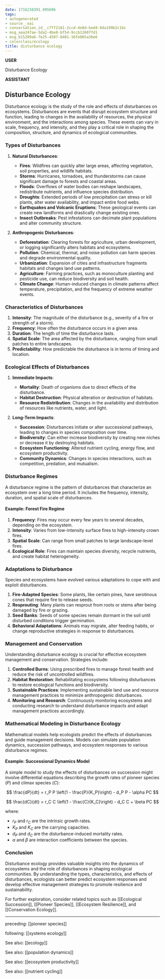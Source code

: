 ```yaml
---
date: 1716238391.995696
tags:
- autogenerated
- source__oai
- conversation_id__c7ff2181-2ccd-4e8d-bed4-9da199b2c1bc
- msg_aaa247ae-5da2-4be8-bf54-9ccb12607fd1
- msg_b15209a6-7e25-4507-8401-16fe005a36e6
- colorclass/ecology
title: disturbance ecology
---
```


**USER**

Disturbance Ecology


**ASSISTANT**

## Disturbance Ecology

Disturbance ecology is the study of the role and effects of disturbances on ecosystems. Disturbances are events that disrupt ecosystem structure and function, leading to changes in the availability of resources, the physical environment, and the interactions among species. These events can vary in scale, frequency, and intensity, and they play a critical role in shaping the composition, structure, and dynamics of ecological communities.

### Types of Disturbances

1. **Natural Disturbances**:
    - **Fires**: Wildfires can quickly alter large areas, affecting vegetation, soil properties, and wildlife habitats.
    - **Storms**: Hurricanes, tornadoes, and thunderstorms can cause significant damage to forests and coastal areas.
    - **Floods**: Overflows of water bodies can reshape landscapes, redistribute nutrients, and influence species distribution.
    - **Droughts**: Extended periods of low precipitation can stress or kill plants, alter water availability, and impact entire food webs.
    - **Earthquakes and Volcanic Eruptions**: These geological events can create new landforms and drastically change existing ones.
    - **Insect Outbreaks**: Pest infestations can decimate plant populations and alter community structure.

2. **Anthropogenic Disturbances**:
    - **Deforestation**: Clearing forests for agriculture, urban development, or logging significantly alters habitats and ecosystems.
    - **Pollution**: Chemical, thermal, and noise pollution can harm species and degrade environmental quality.
    - **Urbanization**: Expansion of cities and infrastructure fragments habitats and changes land use patterns.
    - **Agriculture**: Farming practices, such as monoculture planting and pesticide use, can reduce biodiversity and soil health.
    - **Climate Change**: Human-induced changes in climate patterns affect temperature, precipitation, and the frequency of extreme weather events.

### Characteristics of Disturbances

1. **Intensity**: The magnitude of the disturbance (e.g., severity of a fire or strength of a storm).
2. **Frequency**: How often the disturbance occurs in a given area.
3. **Duration**: The length of time the disturbance lasts.
4. **Spatial Scale**: The area affected by the disturbance, ranging from small patches to entire landscapes.
5. **Predictability**: How predictable the disturbance is in terms of timing and location.

### Ecological Effects of Disturbances

1. **Immediate Impacts**:
    - **Mortality**: Death of organisms due to direct effects of the disturbance.
    - **Habitat Destruction**: Physical alteration or destruction of habitats.
    - **Resource Redistribution**: Changes in the availability and distribution of resources like nutrients, water, and light.

2. **Long-Term Impacts**:
    - **Succession**: Disturbances initiate or alter successional pathways, leading to changes in species composition over time.
    - **Biodiversity**: Can either increase biodiversity by creating new niches or decrease it by destroying habitats.
    - **Ecosystem Functioning**: Altered nutrient cycling, energy flow, and ecosystem productivity.
    - **Community Dynamics**: Changes in species interactions, such as competition, predation, and mutualism.

### Disturbance Regimes

A disturbance regime is the pattern of disturbances that characterize an ecosystem over a long time period. It includes the frequency, intensity, duration, and spatial scale of disturbances.

#### Example: Forest Fire Regime

1. **Frequency**: Fires may occur every few years to several decades, depending on the ecosystem.
2. **Intensity**: Varies from low-intensity surface fires to high-intensity crown fires.
3. **Spatial Scale**: Can range from small patches to large landscape-level fires.
4. **Ecological Role**: Fires can maintain species diversity, recycle nutrients, and create habitat heterogeneity.

### Adaptations to Disturbance

Species and ecosystems have evolved various adaptations to cope with and exploit disturbances.

1. **Fire-Adapted Species**: Some plants, like certain pines, have serotinous cones that require fire to release seeds.
2. **Resprouting**: Many plants can resprout from roots or stems after being damaged by fire or grazing.
3. **Seed Banks**: Seeds of some species remain dormant in the soil until disturbed conditions trigger germination.
4. **Behavioral Adaptations**: Animals may migrate, alter feeding habits, or change reproductive strategies in response to disturbances.

### Management and Conservation

Understanding disturbance ecology is crucial for effective ecosystem management and conservation. Strategies include:

1. **Controlled Burns**: Using prescribed fires to manage forest health and reduce the risk of uncontrolled wildfires.
2. **Habitat Restoration**: Rehabilitating ecosystems following disturbances to restore ecological functions and biodiversity.
3. **Sustainable Practices**: Implementing sustainable land use and resource management practices to minimize anthropogenic disturbances.
4. **Monitoring and Research**: Continuously monitoring ecosystems and conducting research to understand disturbance impacts and adapt management practices accordingly.

### Mathematical Modeling in Disturbance Ecology

Mathematical models help ecologists predict the effects of disturbances and guide management decisions. Models can simulate population dynamics, succession pathways, and ecosystem responses to various disturbance regimes.

#### Example: Successional Dynamics Model

A simple model to study the effects of disturbances on succession might involve differential equations describing the growth rates of pioneer species ($P$) and climax species ($C$):

$$
\frac{dP}{dt} = r_P P \left(1 - \frac{P}{K_P}\right) - d_P P - \alpha PC
$$

$$
\frac{dC}{dt} = r_C C \left(1 - \frac{C}{K_C}\right) - d_C C + \beta PC
$$

where:
- $r_P$ and $r_C$ are the intrinsic growth rates.
- $K_P$ and $K_C$ are the carrying capacities.
- $d_P$ and $d_C$ are the disturbance-induced mortality rates.
- $\alpha$ and $\beta$ are interaction coefficients between the species.

### Conclusion

Disturbance ecology provides valuable insights into the dynamics of ecosystems and the role of disturbances in shaping ecological communities. By understanding the types, characteristics, and effects of disturbances, ecologists can better predict ecosystem responses and develop effective management strategies to promote resilience and sustainability.

For further exploration, consider related topics such as [[Ecological Succession]], [[Pioneer Species]], [[Ecosystem Resilience]], and [[Conservation Ecology]].


---

preceding: [[pioneer species]]  


following: [[systems ecology]]

See also: [[ecology]]


See also: [[population dynamics]]


See also: [[ecosystem productivity]]


See also: [[nutrient cycling]]